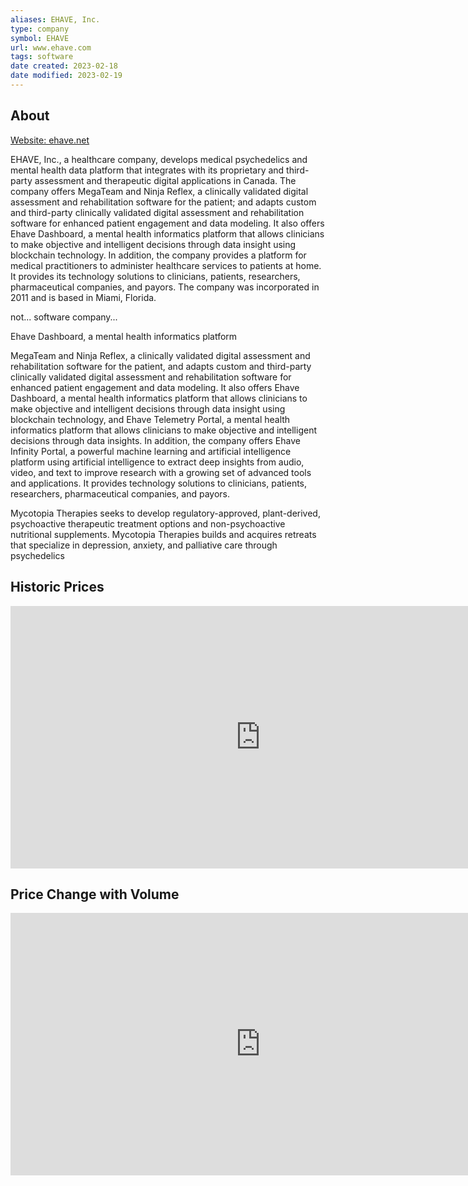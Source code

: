 ```yaml
---
aliases: EHAVE, Inc.
type: company
symbol: EHAVE
url: www.ehave.com
tags: software
date created: 2023-02-18
date modified: 2023-02-19
---
```


## About

[Website: ehave.net](http://www.ehave.net)

EHAVE, Inc., a healthcare company, develops medical psychedelics and mental health data platform that integrates with its proprietary and third-party assessment and therapeutic digital applications in Canada. The company offers MegaTeam and Ninja Reflex, a clinically validated digital assessment and rehabilitation software for the patient; and adapts custom and third-party clinically validated digital assessment and rehabilitation software for enhanced patient engagement and data modeling. It also offers Ehave Dashboard, a mental health informatics platform that allows clinicians to make objective and intelligent decisions through data insight using blockchain technology. In addition, the company provides a platform for medical practitioners to administer healthcare services to patients at home. It provides its technology solutions to clinicians, patients, researchers, pharmaceutical companies, and payors. The company was incorporated in 2011 and is based in Miami, Florida.

not... software company...

Ehave Dashboard, a mental health informatics platform

MegaTeam and Ninja Reflex, a clinically validated digital assessment and rehabilitation software for the patient, and adapts custom and third-party clinically validated digital assessment and rehabilitation software for enhanced patient engagement and data modeling. It also offers Ehave Dashboard, a mental health informatics platform that allows clinicians to make objective and intelligent decisions through data insight using blockchain technology, and Ehave Telemetry Portal, a mental health informatics platform that allows clinicians to make objective and intelligent decisions through data insights. In addition, the company offers Ehave Infinity Portal, a powerful machine learning and artificial intelligence platform using artificial intelligence to extract deep insights from audio, video, and text to improve research with a growing set of advanced tools and applications. It provides technology solutions to clinicians, patients, researchers, pharmaceutical companies, and payors.

Mycotopia Therapies seeks to develop regulatory-approved, plant-derived, psychoactive therapeutic treatment options and non-psychoactive nutritional supplements. Mycotopia Therapies builds and acquires retreats that specialize in depression, anxiety, and palliative care through psychedelics

## Historic Prices

<iframe frameBorder='0' scrolling='no' width='800' height='420' src='https://api.stockdio.com/visualization/financial/charts/v1/HistoricalPrices?app-key=23E25A5003684941B2C6A255BA5F0930&stockExchange=OTCMKTS&symbol=EHVVF&dividends=true&splits=true&palette=Financial-Light'></iframe>

## Price Change with Volume

<iframe frameBorder='0' scrolling='no' width='800' height='420' src='https://api.stockdio.com/visualization/financial/charts/v1/PricesChange?app-key=23E25A5003684941B2C6A255BA5F0930&stockExchange=OTCMKTS&symbol=EHVVF&addVolume=true&palette=Financial-Light'></iframe>